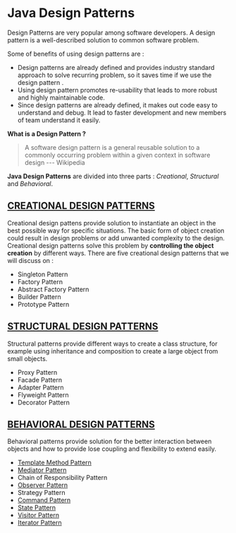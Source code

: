 # Java Design Patterns

Design Patterns are very popular among software developers. A design pattern is a well-described solution to common software problem.

Some of benefits of using design patterns are :
  * Design patterns are already defined and provides industry standard approach to solve recurring problem,
    so it saves time if we  use  the design pattern .
  * Using design pattern promotes re-usability that leads to more robust and highly maintainable code.
  * Since design patterns are already defined, it makes out code easy to understand and debug. It lead to faster development and new members of team understand it easily.


__What is a Design Pattern ?__
   > A software design pattern is a general reusable solution to a commonly occurring problem within a given context in software design --- Wikipedia

__Java Design Patterns__ are divided into three parts : *Creational*, *Structural* and *Behavioral*.

## [CREATIONAL DESIGN PATTERNS](https://github.com/javadroider/AlgoDSInJava/tree/master/src/com/javadroider/designpatterns/creational)

  Creational design pattens provide solution to instantiate an object in the best possible way for specific situations.
  The basic form of object creation could result in design problems or add unwanted complexity to the design. Creational design patterns solve this problem by __controlling the object creation__ by different ways.
  There are five creational design patterns that we will discuss on :

* Singleton Pattern
* Factory Pattern
* Abstract Factory Pattern
* Builder Pattern
* Prototype Pattern

## [STRUCTURAL DESIGN PATTERNS](https://github.com/javadroider/AlgoDSInJava/tree/master/src/com/javadroider/designpatterns/structural)

  Structural patterns provide different ways to create a class structure, for example using inheritance and composition to create a large object from small objects.
* Proxy Pattern
* Facade Pattern
* Adapter Pattern
* Flyweight Pattern
* Decorator Pattern

## [BEHAVIORAL DESIGN PATTERNS](https://github.com/javadroider/AlgoDSInJava/tree/master/src/com/javadroider/designpatterns/behavioral)

Behavioral patterns provide solution for the better interaction between objects and how to provide lose coupling and flexibility to extend easily.
* [Template Method Pattern](https://github.com/javadroider/AlgoDSInJava/tree/master/src/com/javadroider/designpatterns/behavioral/template)
* [Mediator Pattern](https://github.com/javadroider/AlgoDSInJava/tree/master/src/com/javadroider/designpatterns/behavioral/mediator)
* Chain of Responsibility Pattern
* [Observer Pattern](https://github.com/javadroider/AlgoDSInJava/tree/master/src/com/javadroider/designpatterns/behavioral/observer)
* Strategy Pattern
* [Command Pattern](https://github.com/javadroider/AlgoDSInJava/tree/master/src/com/javadroider/designpatterns/behavioral/command)
* [State Pattern](https://github.com/javadroider/AlgoDSInJava/tree/master/src/com/javadroider/designpatterns/behavioral/state)
* [Visitor Pattern](https://github.com/javadroider/AlgoDSInJava/tree/master/src/com/javadroider/designpatterns/behavioral/visitor)
* [Iterator Pattern](https://www.oodesign.com/iterator-pattern.html)
